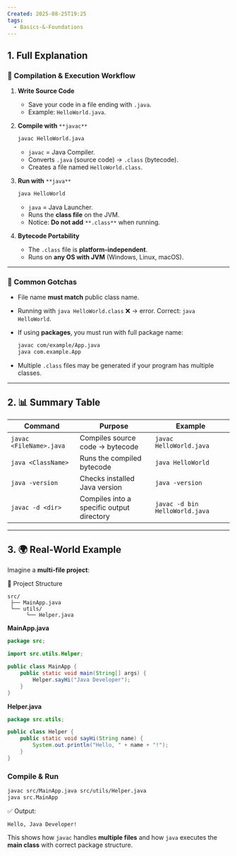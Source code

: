 ```yaml
---
Created: 2025-08-25T19:25
tags:
  - Basics-&-Foundations
---
```

## 1. Full Explanation

### 🔹 Compilation & Execution Workflow

1. **Write Source Code**
    - Save your code in a file ending with `.java`.
    - Example: `HelloWorld.java`.
2. **Compile with** `**javac**`
    
    ```Bash
    javac HelloWorld.java
    
    ```
    
    - `javac` = Java Compiler.
    - Converts `.java` (source code) → `.class` (bytecode).
    - Creates a file named `HelloWorld.class`.
3. **Run with** `**java**`
    
    ```Bash
    java HelloWorld
    
    ```
    
    - `java` = Java Launcher.
    - Runs the **class file** on the JVM.
    - Notice: **Do not add** `**.class**` when running.
4. **Bytecode Portability**
    - The `.class` file is **platform-independent**.
    - Runs on **any OS with JVM** (Windows, Linux, macOS).

---

### 🔹 Common Gotchas

- File name **must match** public class name.
- Running with `java HelloWorld.class` ❌ → error. Correct: `java HelloWorld`.
- If using **packages**, you must run with full package name:
    
    ```Bash
    javac com/example/App.java
    java com.example.App
    
    ```
    
- Multiple `.class` files may be generated if your program has multiple classes.

---

## 2. 📊 Summary Table

|Command|Purpose|Example|
|---|---|---|
|`javac <FileName>.java`|Compiles source code → bytecode|`javac HelloWorld.java`|
|`java <ClassName>`|Runs the compiled bytecode|`java HelloWorld`|
|`java -version`|Checks installed Java version|`java -version`|
|`javac -d <dir>`|Compiles into a specific output directory|`javac -d bin HelloWorld.java`|

---

## 3. 🌍 Real-World Example

Imagine a **multi-file project**:

📂 Project Structure

```Plain
src/
 ├── MainApp.java
 └── utils/
      └── Helper.java

```

**MainApp.java**

```Java
package src;

import src.utils.Helper;

public class MainApp {
    public static void main(String[] args) {
        Helper.sayHi("Java Developer");
    }
}

```

**Helper.java**

```Java
package src.utils;

public class Helper {
    public static void sayHi(String name) {
        System.out.println("Hello, " + name + "!");
    }
}

```

### Compile & Run

```Bash
javac src/MainApp.java src/utils/Helper.java
java src.MainApp

```

✅ Output:

```Plain
Hello, Java Developer!

```

This shows how `javac` handles **multiple files** and how `java` executes the **main class** with correct package structure.